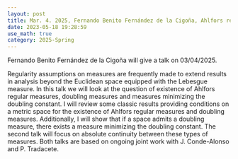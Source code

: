 ```yaml
---
layout: post
title: Mar. 4. 2025, Fernando Benito Fernández de la Cigoña, Ahlfors regular measures, doubling measures and measures minimizing the doubling constant I
date: 2023-05-18 19:28:59
use_math: true
category: 2025-Spring
---
```

 
Fernando Benito Fernández de la Cigoña will give a talk on 03/04/2025.

Regularity assumptions on measures are frequently made to extend results in analysis beyond the Euclidean space equipped with the Lebesgue measure. In this talk we will look at the question of existence of Ahlfors regular measures, doubling measures and measures minimizing the doubling constant. I will review some classic results providing conditions on a metric space for the existence of Ahlfors regular measures and doubling measures. Additionally, I will show that if a space admits a doubling measure, there exists a measure minimizing the doubling constant. The second talk will focus on absolute continuity between these types of measures. Both talks are based on ongoing joint work with J. Conde-Alonso and P. Tradacete.
